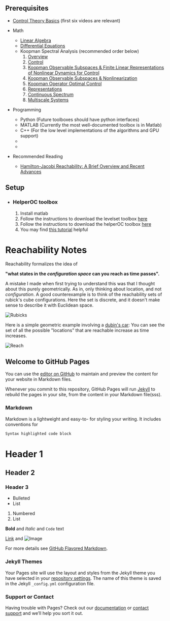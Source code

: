 
## Prerequisites 

- [Control Theory
  Basics](https://www.youtube.com/playlist?list=PLMrJAkhIeNNR20Mz-VpzgfQs5zrYi085m)
  (first six videos are relevant)


- Math 
  - [Linear Algebra](https://youtu.be/fNk_zzaMoSs)
  - [Differential Equations](https://youtu.be/p_di4Zn4wz4)
  - Koopman Spectral Analysis (recommended order below)
    1. [Overview](https://www.youtube.com/watch?v=J7s0XNT96ag&list=PLqA5alXk-vhjOeNKanHLgKhww_nCJ_bxu&index=8)
    2. [Control](https://www.youtube.com/watch?v=dx2f4exDZnU&list=PLqA5alXk-vhjOeNKanHLgKhww_nCJ_bxu&index=9)
    3. [Koopman Observable Subspaces & Finite Linear Representations of Nonlinear Dynamics for Control](https://www.youtube.com/watch?v=K5CRbC4yqnk&list=PLqA5alXk-vhjOeNKanHLgKhww_nCJ_bxu&index=10)
    4. [Koopman Observable Subspaces & Nonlinearization](https://www.youtube.com/watch?v=pnGsQAt0od4&list=PLqA5alXk-vhjOeNKanHLgKhww_nCJ_bxu&index=11)
    5. [Koopman Operator Optimal Control](https://www.youtube.com/watch?v=qOdwRel-1xA&list=PLqA5alXk-vhjOeNKanHLgKhww_nCJ_bxu&index=12)
    6. [Representations](https://www.youtube.com/watch?v=--J7F6khJD0&list=PLqA5alXk-vhjOeNKanHLgKhww_nCJ_bxu&index=13)
    7. [Continuous Spectrum](https://www.youtube.com/watch?v=JJaxltAN9Ug&list=PLqA5alXk-vhjOeNKanHLgKhww_nCJ_bxu&index=16)
    8. [Multiscale Systems](https://www.youtube.com/watch?v=J1MIaTdOL5A&list=PLqA5alXk-vhjOeNKanHLgKhww_nCJ_bxu&index=17)


- Programming
    - Python (Future toolboxes should have python interfaces)
    - MATLAB (Currently the most well-documented toolbox is in Matlab)
    - C++ (For the low level implementations of the algorithms and GPU support)
    - 
    - 


- Recommended Reading
    - [Hamilton-Jacobi Reachability: A Brief Overview and Recent
      Advances](https://arxiv.org/abs/1709.07523)
    

## Setup

- ### HelperOC toolbox

    1. Install matlab
    2. Follow the instructions to download the levelset toolbox [here](https://www.cs.ubc.ca/~mitchell/ToolboxLS/)
    3. Follow the instructions to download the helperOC toolbox [here](https://github.com/HJReachability/helperOC)
    4. You may find [this tutorial](https://youtu.be/iWsfc107nRc) helpful

# Reachability Notes 

Reachability formalizes the idea of 

**"what states in the _configuration space_ can you reach as time passes".**

A mistake I made when first trying to understand this
was that I thought about this purely geometrically. As in, only thinking about
location, and not _configuration_. A good counterexample is to think of the
reachability sets of rubick's cube configurations. Here the set is discrete, and
it doesn't make sense to describe it with Euclidean space.

![Rubicks](https://media.giphy.com/media/kFuavIYvRQZGg/giphy.gif)

Here is a simple geometric example involving a [dubin's car](https://gieseanw.wordpress.com/2012/10/21/a-comprehensive-step-by-step-tutorial-to-computing-dubins-paths/): You can see the set of all the possible
"locations" that are reachable increase as time increases.  

![Reach](https://i.imgur.com/OPUjO6G.gif)



## Welcome to GitHub Pages


You can use the [editor on GitHub](https://github.com/rvl-lab-utoronto/backwards-reachability/edit/gh-pages/index.md) to maintain and preview the content for your website in Markdown files.

Whenever you commit to this repository, GitHub Pages will run [Jekyll](https://jekyllrb.com/) to rebuild the pages in your site, from the content in your Markdown file(sss).

### Markdown

Markdown is a lightweight and easy-to- for styling your writing. It includes conventions for

```markdown
Syntax highlighted code block
```
# Header 1
## Header 2
### Header 3

- Bulleted
- List

1. Numbered
2. List

**Bold** and _Italic_ and `Code` text

[Link](url) and ![Image](src)


For more details see [GitHub Flavored Markdown](https://guides.github.com/features/mastering-markdown/).

### Jekyll Themes

Your Pages site will use the layout and styles from the Jekyll theme you have selected in your [repository settings](https://github.com/rvl-lab-utoronto/backwards-reachability/settings). The name of this theme is saved in the Jekyll `_config.yml` configuration file.

### Support or Contact

Having trouble with Pages? Check out our [documentation](https://docs.github.com/categories/github-pages-basics/) or [contact support](https://github.com/contact) and we’ll help you sort it out.
